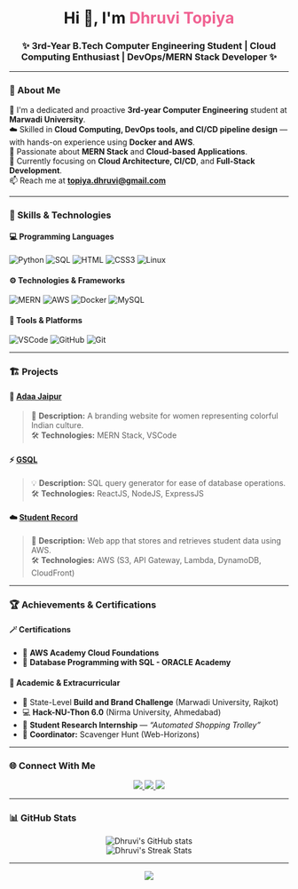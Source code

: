 <!-- Dhruvi Topiya - Colorful GitHub Profile README -->

<h1 align="center">Hi 👋, I'm <span style="color:#f06292;">Dhruvi Topiya</span></h1>
<h3 align="center">✨ 3rd-Year B.Tech Computer Engineering Student | Cloud Computing Enthusiast | DevOps/MERN Stack Developer ✨</h3>

---

### 💫 About Me  
🌟 I'm a dedicated and proactive **3rd-year Computer Engineering** student at **Marwadi University**.  
☁️ Skilled in **Cloud Computing, DevOps tools, and CI/CD pipeline design** — with hands-on experience using **Docker and AWS**.  
🚀 Passionate about **MERN Stack** and **Cloud-based Applications**.  
🎯 Currently focusing on **Cloud Architecture, CI/CD**, and **Full-Stack Development**.  
📫 Reach me at **[topiya.dhruvi@gmail.com](mailto:topiya.dhruvi@gmail.com)**  

---

### 🧠 Skills & Technologies  

#### 💻 Programming Languages  
![Python](https://img.shields.io/badge/Python-FFD43B?style=for-the-badge&logo=python&logoColor=blue)
![SQL](https://img.shields.io/badge/SQL-025E8C?style=for-the-badge&logo=database&logoColor=white)
![HTML](https://img.shields.io/badge/HTML5-E34F26?style=for-the-badge&logo=html5&logoColor=white)
![CSS3](https://img.shields.io/badge/CSS3-2965F1?style=for-the-badge&logo=css3&logoColor=white)
![Linux](https://img.shields.io/badge/Linux-000000?style=for-the-badge&logo=linux&logoColor=white)

#### ⚙️ Technologies & Frameworks  
![MERN](https://img.shields.io/badge/MERN-3C873A?style=for-the-badge&logo=mongodb&logoColor=white)
![AWS](https://img.shields.io/badge/AWS-FF9900?style=for-the-badge&logo=amazonaws&logoColor=white)
![Docker](https://img.shields.io/badge/Docker-2496ED?style=for-the-badge&logo=docker&logoColor=white)
![MySQL](https://img.shields.io/badge/MySQL-00758F?style=for-the-badge&logo=mysql&logoColor=white)

#### 🧰 Tools & Platforms  
![VSCode](https://img.shields.io/badge/VS%20Code-0078D7?style=for-the-badge&logo=visualstudiocode&logoColor=white)
![GitHub](https://img.shields.io/badge/GitHub-100000?style=for-the-badge&logo=github&logoColor=white)
![Git](https://img.shields.io/badge/Git-F05032?style=for-the-badge&logo=git&logoColor=white)

---

### 🏗️ Projects  

#### 🌸 [Adaa Jaipur](#)
> 🌼 **Description:** A branding website for women representing colorful Indian culture.  
> 🛠️ **Technologies:** MERN Stack, VSCode

#### ⚡ [GSQL](#)
> 💡 **Description:** SQL query generator for ease of database operations.  
> 🛠️ **Technologies:** ReactJS, NodeJS, ExpressJS

#### ☁️ [Student Record](#)
> 🧩 **Description:** Web app that stores and retrieves student data using AWS.  
> 🛠️ **Technologies:** AWS (S3, API Gateway, Lambda, DynamoDB, CloudFront)

---

### 🏆 Achievements & Certifications  

#### 🪄 Certifications
- 🏅 **AWS Academy Cloud Foundations**
- 🏅 **Database Programming with SQL - ORACLE Academy**

#### 🌈 Academic & Extracurricular
- 🎨 State-Level **Build and Brand Challenge** (Marwadi University, Rajkot)
- 💻 **Hack-NU-Thon 6.0** (Nirma University, Ahmedabad)
- 🔬 **Student Research Internship** — *“Automated Shopping Trolley”*
- 🎯 **Coordinator:** Scavenger Hunt (Web-Horizons)

---

### 🌐 Connect With Me  

<p align="center">
  <a href="https://www.linkedin.com/in/dhruvi-topiya">
    <img src="https://img.shields.io/badge/LinkedIn-%230077B5.svg?style=for-the-badge&logo=linkedin&logoColor=white"/>
  </a>
  <a href="https://github.com/dhruchk">
    <img src="https://img.shields.io/badge/GitHub-000000.svg?style=for-the-badge&logo=github&logoColor=white"/>
  </a>
  <a href="mailto:topiya.dhruvi@gmail.com">
    <img src="https://img.shields.io/badge/Email-D14836.svg?style=for-the-badge&logo=gmail&logoColor=white"/>
  </a>
</p>

---

### 📊 GitHub Stats  

<p align="center">
  <img src="https://github-readme-stats.vercel.app/api?username=dhruchk&show_icons=true&theme=radical" alt="Dhruvi's GitHub stats" />
  <br/>
  <img src="https://github-readme-streak-stats.herokuapp.com/?user=dhruchk&theme=radical" alt="Dhruvi's Streak Stats" />
</p>

---

<p align="center">
  <img src="https://capsule-render.vercel.app/api?type=waving&color=ff66b2&height=100&section=footer"/>
</p>
